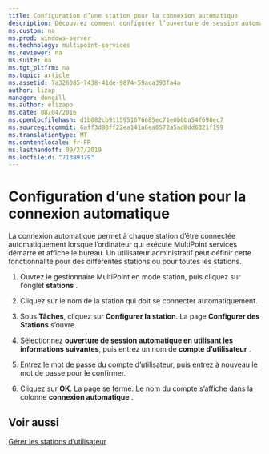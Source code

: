 ```yaml
---
title: Configuration d’une station pour la connexion automatique
description: Découvrez comment configurer l’ouverture de session automatique pour les stations MultiPoint services
ms.custom: na
ms.prod: windows-server
ms.technology: multipoint-services
ms.reviewer: na
ms.suite: na
ms.tgt_pltfrm: na
ms.topic: article
ms.assetid: 7a326085-7438-41de-9874-59aca393fa4a
author: lizap
manager: dongill
ms.author: elizapo
ms.date: 08/04/2016
ms.openlocfilehash: d1b082cb9115951676685ec71e0b0ba54f698ec7
ms.sourcegitcommit: 6aff3d88ff22ea141a6ea6572a5ad8dd6321f199
ms.translationtype: MT
ms.contentlocale: fr-FR
ms.lasthandoff: 09/27/2019
ms.locfileid: "71389379"
---
```

# <a name="set-up-a-station-for-automatic-logon"></a>Configuration d’une station pour la connexion automatique
La connexion automatique permet à chaque station d’être connectée automatiquement lorsque l’ordinateur qui exécute MultiPoint services démarre et affiche le bureau. Un utilisateur administratif peut définir cette fonctionnalité pour des différentes stations ou pour toutes les stations.  
  
1.  Ouvrez le gestionnaire MultiPoint en mode station, puis cliquez sur l’onglet **stations** .  
  
2.  Cliquez sur le nom de la station qui doit se connecter automatiquement.  
  
3.  Sous **Tâches**, cliquez sur **Configurer la station**. La page **Configurer des Stations** s’ouvre.  
  
4.  Sélectionnez **ouverture de session automatique en utilisant les informations suivantes**, puis entrez un nom de **compte d’utilisateur** .  
  
5.  Entrez le mot de passe du compte d’utilisateur, puis entrez à nouveau le mot de passe pour le confirmer.  
  
6.  Cliquez sur **OK**. La page se ferme. Le nom du compte s’affiche dans la colonne **connexion automatique** .  
  
## <a name="see-also"></a>Voir aussi  
[Gérer les stations d’utilisateur](Manage-User-Stations.md)
